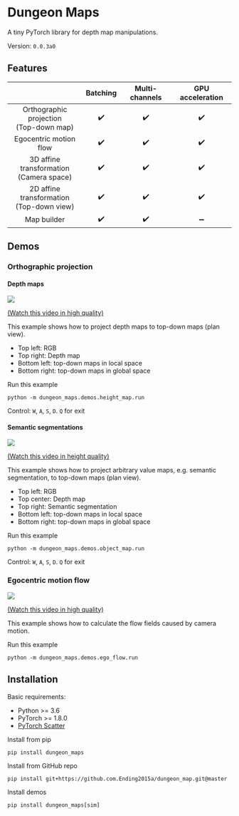 # Dungeon Maps
A tiny PyTorch library for depth map manipulations.

Version: `0.0.3a0`

## Features

| | Batching | Multi-channels | GPU acceleration |
|:-:|:-:|:-:|:-:|
| Orthographic projection<br>(Top-down map) |:heavy_check_mark:|:heavy_check_mark:|:heavy_check_mark:|
| Egocentric motion flow |:heavy_check_mark:|:heavy_check_mark:|:heavy_check_mark:|
| 3D affine transformation<br>(Camera space) |:heavy_check_mark:|:heavy_check_mark:|:heavy_check_mark:|
| 2D affine transformation<br>(Top-down view) |:heavy_check_mark:|:heavy_check_mark:|:heavy_check_mark:|
| Map builder |:heavy_check_mark:|:heavy_check_mark:|:heavy_minus_sign:|

## Demos

### Orthographic projection

#### Depth maps
<img src="https://github.com/Ending2015a/dungeon_maps/blob/master/assets/demos_height_map.gif">

[(Watch this video in high quality)](https://youtu.be/vXpTaCOoH24)

This example shows how to project depth maps to top-down maps (plan view).
* Top left: RGB
* Top right: Depth map
* Bottom left: top-down maps in local space
* Bottom right: top-down maps in global space


Run this example
```shell
python -m dungeon_maps.demos.height_map.run
```
Control: `W`, `A`, `S`, `D`. `Q` for exit


#### Semantic segmentations

<img src="https://github.com/Ending2015a/dungeon_maps/blob/master/assets/demos_object_map.gif">

[(Watch this video in height quality)](https://youtu.be/QBa3fRzOnHI)

This example shows how to project arbitrary value maps, e.g. semantic segmentation, to top-down maps (plan view).
* Top left: RGB
* Top center: Depth map
* Top right: Semantic segmentation
* Bottom left: top-down maps in local space
* Bottom right: top-down maps in global space

Run this example
```shell
python -m dungeon_maps.demos.object_map.run
```
Control: `W`, `A`, `S`, `D`. `Q` for exit


### Egocentric motion flow

<img src="https://github.com/Ending2015a/dungeon_maps/blob/master/assets/demos_ego_flow.gif">

[(Watch this video in high quality)](https://youtu.be/q6HnNAVr2ps)

This example shows how to calculate the flow fields caused by camera motion.

Run this example
```shell
python -m dungeon_maps.demos.ego_flow.run
```

## Installation

Basic requirements:
* Python >= 3.6
* PyTorch >= 1.8.0
* [PyTorch Scatter](https://github.com/rusty1s/pytorch_scatter)

Install from pip
```shell
pip install dungeon_maps
```

Install from GitHub repo
```shell
pip install git+https://github.com.Ending2015a/dungeon_map.git@master
```

Install demos
```shell
pip install dungeon_maps[sim]
```
